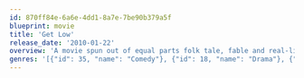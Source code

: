 ```yaml
---
id: 870ff84e-6a6e-4dd1-8a7e-7be90b379a5f
blueprint: movie
title: 'Get Low'
release_date: '2010-01-22'
overview: 'A movie spun out of equal parts folk tale, fable and real-life legend about the mysterious, 1930s Tennessee hermit who famously threw his own rollicking funeral party... while he was still alive.'
genres: '[{"id": 35, "name": "Comedy"}, {"id": 18, "name": "Drama"}, {"id": 9648, "name": "Mystery"}]'
---
```

